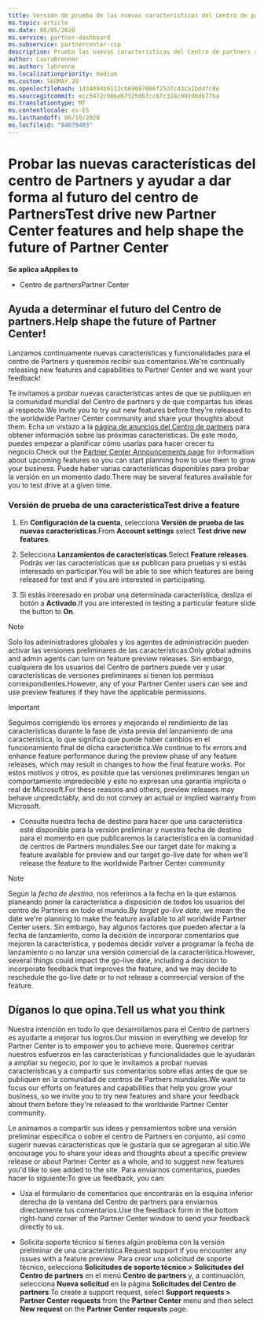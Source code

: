 ```yaml
---
title: Versión de prueba de las nuevas características del Centro de partners
ms.topic: article
ms.date: 06/05/2020
ms.service: partner-dashboard
ms.subservice: partnercenter-csp
description: Prueba las nuevas características del Centro de partners antes de su lanzamiento y cuéntanos tu opinión. Ayuda a determinar el futuro del Centro de partners.
author: LauraBrenner
ms.author: labrenne
ms.localizationpriority: medium
ms.custom: SEOMAY.20
ms.openlocfilehash: 1d34094b9112cb69087006f2537c43ca1bd4fc8e
ms.sourcegitcommit: ecc5472c986e67525dbfcc6fc328c991d6db77ba
ms.translationtype: MT
ms.contentlocale: es-ES
ms.lasthandoff: 06/10/2020
ms.locfileid: "84679403"
---
```

# <a name="test-drive-new-partner-center-features-and-help-shape-the-future-of-partner-center"></a><span data-ttu-id="810c2-104">Probar las nuevas características del centro de Partners y ayudar a dar forma al futuro del centro de Partners</span><span class="sxs-lookup"><span data-stu-id="810c2-104">Test drive new Partner Center features and help shape the future of Partner Center</span></span>

<span data-ttu-id="810c2-105">**Se aplica a**</span><span class="sxs-lookup"><span data-stu-id="810c2-105">**Applies to**</span></span>

- <span data-ttu-id="810c2-106">Centro de partners</span><span class="sxs-lookup"><span data-stu-id="810c2-106">Partner Center</span></span>

## <a name="help-shape-the-future-of-partner-center"></a><span data-ttu-id="810c2-107">Ayuda a determinar el futuro del Centro de partners.</span><span class="sxs-lookup"><span data-stu-id="810c2-107">Help shape the future of Partner Center!</span></span>

<span data-ttu-id="810c2-108">Lanzamos continuamente nuevas características y funcionalidades para el centro de Partners y queremos recibir sus comentarios.</span><span class="sxs-lookup"><span data-stu-id="810c2-108">We're continually releasing new features and capabilities to Partner Center and we want your feedback!</span></span> 

<span data-ttu-id="810c2-109">Te invitamos a probar nuevas características antes de que se publiquen en la comunidad mundial del Centro de partners y de que compartas tus ideas al respecto.</span><span class="sxs-lookup"><span data-stu-id="810c2-109">We invite you to try out new features before they're released to the worldwide Partner Center community and share your thoughts about them.</span></span> <span data-ttu-id="810c2-110">Echa un vistazo a la [página de anuncios del Centro de partners](announcements/index.md) para obtener información sobre las próximas características. De este modo, puedes empezar a planificar cómo usarlas para hacer crecer tu negocio.</span><span class="sxs-lookup"><span data-stu-id="810c2-110">Check out the [Partner Center Announcements page](announcements/index.md) for information about upcoming features so you can start planning how to use them to grow your business.</span></span> <span data-ttu-id="810c2-111">Puede haber varias características disponibles para probar la versión en un momento dado.</span><span class="sxs-lookup"><span data-stu-id="810c2-111">There may be several features available for you to test drive at a given time.</span></span>

### <a name="test-drive-a-feature"></a><span data-ttu-id="810c2-112">Versión de prueba de una característica</span><span class="sxs-lookup"><span data-stu-id="810c2-112">Test drive a feature</span></span>

1. <span data-ttu-id="810c2-113">En **Configuración de la cuenta**, selecciona **Versión de prueba de las nuevas características**.</span><span class="sxs-lookup"><span data-stu-id="810c2-113">From **Account settings** select **Test drive new features**.</span></span>

2. <span data-ttu-id="810c2-114">Selecciona **Lanzamientos de características**.</span><span class="sxs-lookup"><span data-stu-id="810c2-114">Select **Feature releases**.</span></span> <span data-ttu-id="810c2-115">Podrás ver las características que se publican para pruebas y si estás interesado en participar.</span><span class="sxs-lookup"><span data-stu-id="810c2-115">You will be able to see which features are being released for test and if you are interested in participating.</span></span>

3. <span data-ttu-id="810c2-116">Si estás interesado en probar una determinada característica, desliza el botón a **Activado**.</span><span class="sxs-lookup"><span data-stu-id="810c2-116">If you are interested in testing a particular feature slide the button to **On**.</span></span>

> [!NOTE]  
> <span data-ttu-id="810c2-117">Solo los administradores globales y los agentes de administración pueden activar las versiones preliminares de las características.</span><span class="sxs-lookup"><span data-stu-id="810c2-117">Only global admins and admin agents can turn on feature preview releases.</span></span> <span data-ttu-id="810c2-118">Sin embargo, cualquiera de los usuarios del Centro de partners puede ver y usar características de versiones preliminares si tienen los permisos correspondientes.</span><span class="sxs-lookup"><span data-stu-id="810c2-118">However, any of your Partner Center users can see and use preview features if they have the applicable permissions.</span></span>

> [!IMPORTANT]  
> <span data-ttu-id="810c2-119">Seguimos corrigiendo los errores y mejorando el rendimiento de las características durante la fase de vista previa del lanzamiento de una característica, lo que significa que puede haber cambios en el funcionamiento final de dicha característica.</span><span class="sxs-lookup"><span data-stu-id="810c2-119">We continue to fix errors and enhance feature performance during the preview phase of any feature releases, which may result in changes to how the final feature works.</span></span> <span data-ttu-id="810c2-120">Por estos motivos y otros, es posible que las versiones preliminares tengan un comportamiento impredecible y esto no expresan una garantía implícita o real de Microsoft.</span><span class="sxs-lookup"><span data-stu-id="810c2-120">For these reasons and others, preview releases may behave unpredictably, and do not convey an actual or implied warranty from Microsoft.</span></span>

- <span data-ttu-id="810c2-121">Consulte nuestra fecha de destino para hacer que una característica esté disponible para la versión preliminar y nuestra fecha de destino para el momento en que publicaremos la característica en la comunidad de centros de Partners mundiales.</span><span class="sxs-lookup"><span data-stu-id="810c2-121">See our target date for making a feature available for preview and our target go-live date for when we'll release the feature to the worldwide Partner Center community</span></span>

> [!NOTE]  
> <span data-ttu-id="810c2-122">Según la *fecha de destino*, nos referimos a la fecha en la que estamos planeando poner la característica a disposición de todos los usuarios del centro de Partners en todo el mundo.</span><span class="sxs-lookup"><span data-stu-id="810c2-122">By *target go-live date*, we mean the date we're planning to make the feature available to all worldwide Partner Center users.</span></span> <span data-ttu-id="810c2-123">Sin embargo, hay algunos factores que pueden afectar a la fecha de lanzamiento, como la decisión de incorporar comentarios que mejoren la característica, y podemos decidir volver a programar la fecha de lanzamiento o no lanzar una versión comercial de la característica.</span><span class="sxs-lookup"><span data-stu-id="810c2-123">However, several things could impact the go-live date, including a decision to incorporate feedback that improves the feature, and we may decide to reschedule the go-live date or to not release a commercial version of the feature.</span></span>  
 
## <a name="tell-us-what-you-think"></a><span data-ttu-id="810c2-124">Díganos lo que opina.</span><span class="sxs-lookup"><span data-stu-id="810c2-124">Tell us what you think</span></span>

<span data-ttu-id="810c2-125">Nuestra intención en todo lo que desarrollamos para el Centro de partners es ayudarte a mejorar tus logros.</span><span class="sxs-lookup"><span data-stu-id="810c2-125">Our mission in everything we develop for Partner Center is to empower you to achieve more.</span></span> <span data-ttu-id="810c2-126">Queremos centrar nuestros esfuerzos en las características y funcionalidades que le ayudarán a ampliar su negocio, por lo que le invitamos a probar nuevas características y a compartir sus comentarios sobre ellas antes de que se publiquen en la comunidad de centros de Partners mundiales.</span><span class="sxs-lookup"><span data-stu-id="810c2-126">We want to focus our efforts on features and capabilities that help you grow your business, so we invite you to try new features and share your feedback about them before they're released to the worldwide Partner Center community.</span></span> 

<span data-ttu-id="810c2-127">Le animamos a compartir sus ideas y pensamientos sobre una versión preliminar específica o sobre el centro de Partners en conjunto, así como sugerir nuevas características que le gustaría que se agregaran al sitio.</span><span class="sxs-lookup"><span data-stu-id="810c2-127">We encourage you to share your ideas and thoughts about a specific preview release or about Partner Center as a whole, and to suggest new features you'd like to see added to the site.</span></span> <span data-ttu-id="810c2-128">Para enviarnos comentarios, puedes hacer lo siguiente:</span><span class="sxs-lookup"><span data-stu-id="810c2-128">To give us feedback, you can:</span></span>  

- <span data-ttu-id="810c2-129">Usa el formulario de comentarios que encontrarás en la esquina inferior derecha de la ventana del Centro de partners para enviarnos directamente tus comentarios.</span><span class="sxs-lookup"><span data-stu-id="810c2-129">Use the feedback form in the bottom right-hand corner of the Partner Center window to send your feedback directly to us.</span></span> 

- <span data-ttu-id="810c2-130">Solicita soporte técnico si tienes algún problema con la versión preliminar de una característica.</span><span class="sxs-lookup"><span data-stu-id="810c2-130">Request support if you encounter any issues with a feature preview.</span></span> <span data-ttu-id="810c2-131">Para crear una solicitud de soporte técnico, selecciona **Solicitudes de soporte técnico > Solicitudes del Centro de partners** en el menú **Centro de partners** y, a continuación, selecciona **Nueva solicitud** en la página **Solicitudes del Centro de partners**.</span><span class="sxs-lookup"><span data-stu-id="810c2-131">To create a support request, select **Support requests > Partner Center requests** from the **Partner Center** menu and then select **New request** on the **Partner Center requests** page.</span></span>



